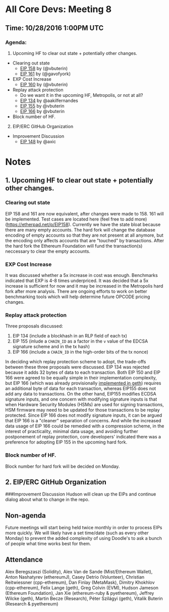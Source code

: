 # All Core Devs: Meeting 8
## Time: 10/28/2016 1:00PM UTC

### Agenda:
  1. Upcoming HF to clear out state + potentially other changes.
  - Clearing out state
    - [EIP 158](https://github.com/ethereum/EIPs/issues/158) by (@vbuterin)
    - [EIP 161](https://github.com/ethereum/EIPs/issues/161) by (@gavofyork)
  - EXP Cost Increase
    - [EIP 160](https://github.com/ethereum/EIPs/issues/160) by (@vbuterin)
  - Replay attack protection
    - Do we want it in the upcoming HF, Metropolis, or not at all?
    - [EIP 134](https://github.com/ethereum/EIPs/issues/134) by @aakilfernandes
    - [EIP 155](https://github.com/ethereum/EIPs/issues/155) by @vbuterin
    - [EIP 166](https://github.com/ethereum/EIPs/issues/166) by @vbuterin
  - Block number of HF.
  
  2. EIP/ERC GitHub Organization
  - Improvement Discussion
    - [EIP 148](https://github.com/ethereum/EIPs/issues/148) by @axic

# Notes
## 1. Upcoming HF to clear out state + potentially other changes.
### Clearing out state
EIP 158 and 161 are now equivalent, after changes were made to 158. 161 will be implemented. Test cases are located here (feel free to add more)(https://etherpad.net/p/EIP158). Currently we have the state bloat because there are many empty accounts. The hard fork will change the database encoding of empty accounts so that they are not present at all anymore, but the encoding only affects accounts that are "touched" by transactions. After the hard fork the Ethereum Foundation will fund the transaction(s) neccessary to clear the empty accounts.
### EXP Cost Increase
It was discussed whether a 5x increase in cost was enough. Benchmarks indicated that EXP is 4-8 times underpriced. It was decided that a 5x increase is sufficient for now and it may be increased in the Metropolis hard fork after more analysis. There are ongoing efforts to work on better benchmarking tools which will help determine future OPCODE pricing changes.
### Replay attack protection
Three proposals discussed:
   1. EIP 134 (include a blockhash in an RLP field of each tx)
   2. EIP 155 (inlude a `CHAIN_ID` as a factor in the `v` value of the EDCSA signature scheme and in the tx hash)
   3. EIP 166 (include a `CHAIN_ID` in the high-order bits of the tx nonce)
   
In deciding which replay protection scheme to adopt, the trade-offs between these three proposals were discussed. EIP 134 was rejected because it adds 32 bytes of data to each transaction. Both EIP 150 and EIP 166 were agreed to be equally simple in their implementation complexity, but EIP 166 (which was already provisionally [implemented in geth](https://github.com/ethereum/go-ethereum/pull/3179/commits/53510dd70af80dc9d14cd219ddcdd559f8bf7f10)) requires an additional byte of data for each transaction, whereas EIP155 does not add any data to transactions. On the other hand, EIP155 modifies ECDSA signature inputs, and one concern with modifying signature inputs is that when Hardware Security Modules (HSMs) are used for signing transactions, HSM firmware may need to be updated for those transactions to be replay protected. Since EIP 166 does not modify signature inputs, it can be argued that EIP 166 is a "cleaner" separation of concerns. And while the increased data usage of EIP 166 could be remedied with a compression scheme, in the interest of practicality, minimal data usage, and avoiding further postponement of replay protection, core developers' indicated there was a preference for adopting EIP 155 in the upcoming hard fork.

### Block number of HF.
Block number for hard fork will be decided on Monday.

## 2. EIP/ERC GitHub Organization
###Improvement Discussion
Hudson will clean up the EIPs and continue dialog about what to change in the repo.

## Non-agenda
Future meetings will start being held twice monthly in order to process EIPs more quickly. We will likely have a set time/date (such as every other Monday) to prevent the added complexity of using Doodle's to ask a bunch of people what time works best for them.

## Attendance
Alex Beregszaszi (Solidity), Alex Van de Sande (Mist/Ethereum Wallet), Anton Nashatyrev (ethereumJ), Casey Detrio (Volunteer), Christian Reitwiessner (cpp-ethereum), Dan Finlay (MetaMask), Dimitry Khokhlov (cpp-ethereum), Felix Lange (geth), Greg Colvin (EVM), Hudson Jameson (Ethereum Foundation), Jan Xie (ethereum-ruby & pyethereum), Jeffrey Wilcke (geth), Martin Becze (Research), Péter Szilágyi (geth), Vitalik Buterin (Research & pyethereum)
